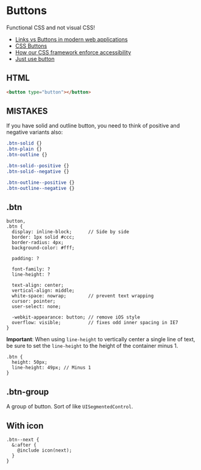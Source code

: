 # Buttons

Functional CSS and not visual CSS!

* [Links vs Buttons in modern web applications](https://marcysutton.com/links-vs-buttons-in-modern-web-applications/)
* [CSS Buttons](http://cssbuttons.tumblr.com/)
* [How our CSS framework enforce accessibility](http://www.ebaytechblog.com/2015/11/04/how-our-css-framework-helps-enforce-accessibility/)
* [Just use button](https://www.youtube.com/watch?v=CZGqnp06DnI)

## HTML

```html
<button type="button"></button>
```

## MISTAKES

If you have solid and outline button, you need to think of positive and negative variants also:

```css
.btn-solid {}
.btn-plain {}
.btn-outline {}

.btn-solid--positive {}
.btn-solid--negative {}

.btn-outline--positive {}
.btn-outline--negative {}
```

## .btn

```
button,
.btn {
  display: inline-block;      // Side by side
  border: 1px solid #ccc;
  border-radius: 4px;
  background-color: #fff;
  
  padding: ?
  
  font-family: ?
  line-height: ?
  
  text-align: center;
  vertical-align: middle;
  white-space: nowrap;        // prevent text wrapping
  cursor: pointer;
  user-select: none;
  
  -webkit-appearance: button; // remove iOS style
  overflow: visible;          // fixes odd inner spacing in IE7}
```

**Important**: When using `line-height` to vertically center a single line of text, be sure to set the `line-height` to the height of the container minus 1.

```
.btn {
  height: 50px;
  line-height: 49px; // Minus 1}
```

## .btn-group

A group of button. Sort of like `UISegmentedControl`.

## With icon

```
.btn--next {
  &:after {
    @include icon(next);  }}
```